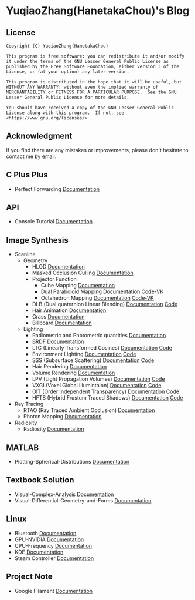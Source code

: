 # YuqiaoZhang(HanetakaChou)'s Blog  

## License  
```  
Copyright (C) YuqiaoZhang(HanetakaChou)

This program is free software: you can redistribute it and/or modify it under the terms of the GNU Lesser General Public License as published by the Free Software Foundation, either version 3 of the License, or (at your option) any later version.

This program is distributed in the hope that it will be useful, but WITHOUT ANY WARRANTY; without even the implied warranty of MERCHANTABILITY or FITNESS FOR A PARTICULAR PURPOSE.  See the GNU Lesser General Public License for more details.

You should have received a copy of the GNU Lesser General Public License along with this program.  If not, see <https://www.gnu.org/licenses/>
```  

## Acknowledgment  

If you find there are any mistakes or improvements, please don't hesitate to contact me by [email](mailto:HanetakaChou@outlook.com).  

## C Plus Plus  

- Perfect Forwarding [Documentation](C-Plus-Plus/Perfect-Forwarding.html)  

## API  

- Console Tutorial [Documentation](https://hanetakachou.github.io/Console-Tutorial/)  

## Image Synthesis  

- Scanline  
    - Geometry  
        - HLOD [Documentation](Image-Synthesis/Scanline/Geometry/HLOD.html)  
        - Masked Occlusion Culling [Documentation](Image-Synthesis/Scanline/Geometry/Masked-Occlusion-Culling.html)  
        - Projector Function  
            - Cube Mapping [Documentation](Image-Synthesis/Scanline/Geometry/Projector-Function/Cube-Mapping.html)  
            - Dual Paraboloid Mapping [Documentation](Image-Synthesis/Scanline/Geometry/Projector-Function/Dual-Paraboloid-Mapping.html) [Code-VK](https://github.com/HanetakaChou/Image-Synthesis/tree/Dual-Paraboloid-Mapping-VK)  
            - Octahedron Mapping [Documentation](Image-Synthesis/Scanline/Geometry/Projector-Function/Octahedron-Mapping.html) [Code-VK](https://github.com/HanetakaChou/Image-Synthesis/tree/Octahedron-Mapping-VK)  
        - DLB (Dual quaternion Linear Blending) [Documentation](Image-Synthesis/Scanline/Geometry/Dual-Quaternion-Linear-Blending.html) [Code](https://github.com/HanetakaChou/Dual-Quaternion-Linear-Blending)  
        - Hair Animation [Documentation](Image-Synthesis/Scanline/Geometry/Hair-Animation.html)  
        - Grass [Documentation](Image-Synthesis/Scanline/Geometry/Grass.html)  
        - Billboard [Documentation](Image-Synthesis/Scanline/Geometry/Billboard.html)  
    - Lighting  
        - Radiometric and Photometric quantities [Documentation](Image-Synthesis/Scanline/Lighting/Radiometric-and-Photometric-quantities.html)  
        - BRDF [Documentation](Image-Synthesis/Scanline/Lighting/BRDF.html)  
        - LTC (Linearly Transformed Cosines) [Documentation](Image-Synthesis/Scanline/Lighting/Linearly-Transformed-Cosines.html) [Code](https://github.com/HanetakaChou/Linearly-Transformed-Cosines)    
        - Environment Lighting [Documentation](Image-Synthesis/Scanline/Lighting/Environment-Lighting.html) [Code](https://github.com/HanetakaChou/Environment-Lighting)  
        - SSS (Subsurface Scattering) [Documentation](Image-Synthesis/Scanline/Lighting/Subsurface-Scattering.html) [Code](https://github.com/HanetakaChou/Subsurface-Scattering)  
        - Hair Rendering [Documentation](Image-Synthesis/Scanline/Lighting/Hair-Rendering.html)  
        - Volume Rendering [Documentation](Image-Synthesis/Scanline/Lighting/Volume-Rendering.html)  
        - LPV (Light Propagation Volumes) [Documentation](Image-Synthesis/Scanline/Lighting/Light-Propagation-Volumes.html) [Code](https://github.com/HanetakaChou/Light-Propagation-Volumes)  
        - VXGI (Voxel Global Illumintaion) [Documentation](Image-Synthesis/Scanline/Lighting/Voxel-Global-Illumintaion.html) [Code](https://github.com/HanetakaChou/Voxel-Global-Illumintaion)  
        - OIT (Order Independent Transparency) [Documentation](Image-Synthesis/Scanline/Lighting/Order-Independent-Transparency.html) [Code](https://github.com/HanetakaChou/Order-Independent-Transparency)  
        - HFTS (Hybrid Frustum Traced Shadows) [Documentation](Image-Synthesis/Scanline/Lighting/Hybrid-Frustum-Traced-Shadows.html) [Code](https://github.com/HanetakaChou/Hybrid-Frustum-Traced-Shadows)  
- Ray Tracing  
    - RTAO (Ray Traced Ambient Occlusion) [Documentation](Image-Synthesis/Ray-Tracing/Ray-Traced-Ambient-Occlusion.html)  
    - Photon Mapping [Documentation](Image-Synthesis/Ray-Tracing/Photon-Mapping.html)    
- Radiosity  
    - Radiosity [Documentation](Image-Synthesis/Radiosity/Radiosity.html)  


## MATLAB  

- Plotting-Spherical-Distributions [Documentation](MATLAB/Plotting-Spherical-Distributions.html)  

## Textbook Solution  

- Visual-Complex-Analysis [Documentation](Textbook-Solution/Visual-Complex-Analysis.html)  
- Visual-Differential-Geometry-and-Forms [Documentation](Textbook-Solution/Visual-Differential-Geometry-and-Forms.html)  

## Linux  

- Bluetooth [Documentation](Linux/Bluetooth.html)  
- GPU-NVIDIA [Documentation](Linux/GPU-NVIDIA.html)  
- CPU-Frequency [Documentation](Linux/CPU-Frequency.html)  
- KDE [Documentation](Linux/KDE.html)  
- Steam Controller [Documentation](Linux/Steam-Controller.html)  

## Project Note  

- Google Filament [Documentation](Project-Note/Google-Filament.html)  
